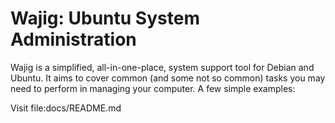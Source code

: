 # Wajig: Ubuntu System Administration

Wajig is a simplified, all-in-one-place, system support tool for Debian
and Ubuntu. It aims to cover common (and some not so common) tasks you
may need to perform in managing your computer. A few simple examples:

Visit file:docs/README.md
